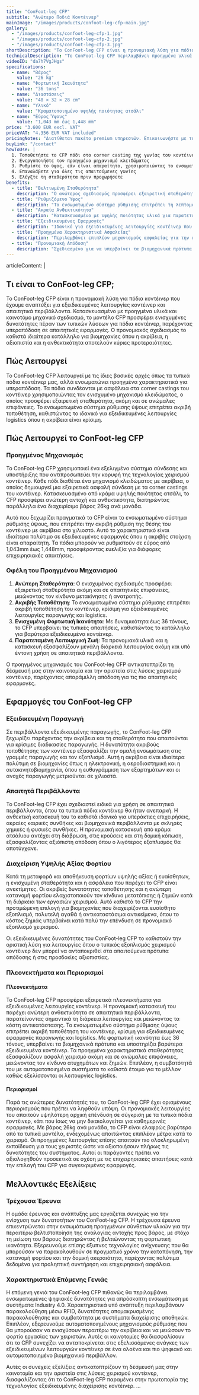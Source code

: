 ```yaml
---
title: "ConFoot-leg CFP"
subtitle: "Ανώτερο Ποδιά Κοντέινερ"
mainImage: "/images/products/confoot-leg-cfp-main.jpg"
gallery:
  - "/images/products/confoot-leg-cfp-1.jpg"
  - "/images/products/confoot-leg-cfp-2.jpg"
  - "/images/products/confoot-leg-cfp-3.jpg"
shortDescription: "Το ConFoot-leg CFP είναι η προνομιακή λύση για πόδια κοντέινερ μας, με ενισχυμένες δυνατότητες για εξειδικευμένες εφαρμογές κοντέινερ."
technicalDescription: "Το ConFoot-leg CFP περιλαμβάνει προηγμένα υλικά και χαρακτηριστικά σχεδίασης για υπεραπόδοση σε απαιτητικά περιβάλλοντα και εξειδικευμένες εφαρμογές."
videoID: "da7h7VgJHgs"
specifications:
  - name: "Βάρος"
    value: "26 kg"
  - name: "Φορτωτική Ικανότητα"
    value: "36 tons"
  - name: "Διαστάσεις"
    value: "48 × 32 × 28 cm"
  - name: "Υλικό"
    value: "Κραματοποιημένο υψηλής ποιότητας ατσάλι"
  - name: "Εύρος Ύψους"
    value: "1,043 mm έως 1,448 mm"
price: "3.600 EUR excl. VAT"
priceVAT: "4.356 EUR VAT included"
pricingNotes: "Διατίθεται πακέτο premium υπηρεσιών. Επικοινωνήστε με την ομάδα πωλήσεών μας για λεπτομέρειες."
buyLink: "/contact"
howToUse: |
  1. Τοποθετήστε το CFP πόδι στο corner casting της γωνίας του κοντέινερ
  2. Ενεργοποιήστε τον προηγμένο μηχανισμό κλειδώματος
  3. Ρυθμίστε το ύψος, εάν είναι απαραίτητο, χρησιμοποιώντας το ενσωματωμένο σύστημα ρύθμισης
  4. Επαναλάβετε για όλες τις απαιτούμενες γωνίες
  5. Ελέγξτε τη σταθερότητα πριν προχωρήσετε
benefits:
  - title: "Βελτιωμένη Σταθερότητα"
    description: "Ο ανώτερος σχεδιασμός προσφέρει εξαιρετική σταθερότητα, ακόμη και σε ανώμαλες επιφάνειες"
  - title: "Ρυθμιζόμενο Ύψος"
    description: "Το ενσωματωμένο σύστημα ρύθμισης επιτρέπει τη λεπτομερή ρύθμιση του ύψους του κοντέινερ"
  - title: "Ακραία Ανθεκτικότητα"
    description: "Κατασκευασμένο με υψηλής ποιότητας υλικά για παρατεταμένη διάρκεια ζωής σε απαιτητικά περιβάλλοντα"
  - title: "Εξειδικευμένες Εφαρμογές"
    description: "Ιδανικό για εξειδικευμένες λειτουργίες κοντέινερ που απαιτούν ακριβή τοποθέτηση"
  - title: "Προηγμένα Χαρακτηριστικά Ασφαλείας"
    description: "Περιλαμβάνει επιπλέον μηχανισμούς ασφαλείας για την αποτροπή ολίσθησης και την εξασφάλιση ασφαλούς χειρισμού του κοντέινερ"
  - title: "Προνομιακή Απόδοση"
    description: "Σχεδιασμένο για να υπερβαίνει τα βιομηχανικά πρότυπα για φορτωτική ικανότητα και αξιοπιστία λειτουργίας"
---
```

articleContent: |
  ## Τι είναι το ConFoot-leg CFP;

  Το ConFoot-leg CFP είναι η προνομιακή λύση για πόδια κοντέινερ που έχουμε αναπτύξει για εξειδικευμένες λειτουργίες κοντέινερ και απαιτητικά περιβάλλοντα. Κατασκευασμένο με προηγμένα υλικά και καινοτόμο μηχανικό σχεδιασμό, το μοντέλο CFP προσφέρει ενισχυμένες δυνατότητες πέραν των τυπικών λύσεων για πόδια κοντέινερ, παρέχοντας υπεραπόδοση σε απαιτητικές εφαρμογές. Ο προνομιακός σχεδιασμός το καθιστά ιδιαίτερα κατάλληλο για βιομηχανίες όπου η ακρίβεια, η αξιοπιστία και η ανθεκτικότητα αποτελούν κύριες προτεραιότητες.

  ## Πώς Λειτουργεί

  Το ConFoot-leg CFP λειτουργεί με τις ίδιες βασικές αρχές όπως τα τυπικά πόδια κοντέινερ μας, αλλά ενσωματώνει προηγμένα χαρακτηριστικά για υπεραπόδοση. Τα πόδια συνδέονται με ασφάλεια στα corner castings του κοντέινερ χρησιμοποιώντας τον ενισχυμένο μηχανισμό κλειδώματος, ο οποίος προσφέρει εξαιρετική σταθερότητα, ακόμη και σε ανώμαλες επιφάνειες. Το ενσωματωμένο σύστημα ρύθμισης ύψους επιτρέπει ακριβή τοποθέτηση, καθιστώντας το ιδανικό για εξειδικευμένες λειτουργίες logistics όπου η ακρίβεια είναι κρίσιμη.

  ## Πώς Λειτουργεί το ConFoot-leg CFP

  ### Προηγμένος Μηχανισμός

  Το ConFoot-leg CFP χρησιμοποιεί ένα εξελιγμένο σύστημα σύνδεσης και υποστήριξης που αντιπροσωπεύει την κορυφή της τεχνολογίας χειρισμού κοντέινερ. Κάθε πόδι διαθέτει ένα μηχανισμό κλειδώματος με ακρίβεια, ο οποίος δημιουργεί μια εξαιρετικά ασφαλή σύνδεση με τα corner castings του κοντέινερ. Κατασκευασμένο από κράμα υψηλής ποιότητας ατσάλι, το CFP προσφέρει ανώτερη αντοχή και ανθεκτικότητα, διατηρώντας παράλληλα ένα διαχειρίσιμο βάρος 26kg ανά μονάδα.

  Αυτό που ξεχωρίζει πραγματικά το CFP είναι το ενσωματωμένο σύστημα ρύθμισης ύψους, που επιτρέπει την ακριβή ρύθμιση της θέσης του κοντέινερ με ακρίβεια στο χιλιοστό. Αυτό το χαρακτηριστικό είναι ιδιαίτερα πολύτιμο σε εξειδικευμένες εφαρμογές όπου η ακριβής στοίχιση είναι απαραίτητη. Τα πόδια μπορούν να ρυθμιστούν σε εύρος από 1,043mm έως 1,448mm, προσφέροντας ευελιξία για διάφορες επιχειρησιακές απαιτήσεις.

  ### Οφέλη του Προηγμένου Μηχανισμού

  1. **Ανώτερη Σταθερότητα**: Ο ενισχυμένος σχεδιασμός προσφέρει εξαιρετική σταθερότητα ακόμη και σε απαιτητικές επιφάνειες, μειώνοντας τον κίνδυνο μετακίνησης ή ανατροπής.
  2. **Ακριβής Τοποθέτηση**: Το ενσωματωμένο σύστημα ρύθμισης επιτρέπει ακριβή τοποθέτηση του κοντέινερ, κρίσιμη για εξειδικευμένες λειτουργίες παραγωγής και logistics.
  3. **Ενισχυμένη Φορτωτική Ικανότητα**: Με δυναμικότητα έως 36 τόνους, το CFP υπερβαίνει τις τυπικές απαιτήσεις, καθιστώντας το κατάλληλο για βαρύτερα εξειδικευμένα κοντέινερ.
  4. **Παρατεταμένη Λειτουργική Ζωή**: Τα προνομιακά υλικά και η κατασκευή εξασφαλίζουν μεγάλη διάρκειά λειτουργίας ακόμη και υπό έντονη χρήση σε απαιτητικά περιβάλλοντα.

  Ο προηγμένος μηχανισμός του ConFoot-leg CFP αντικατοπτρίζει τη δέσμευσή μας στην καινοτομία και την αριστεία στις λύσεις χειρισμού κοντέινερ, παρέχοντας απαράμιλλη απόδοση για τις πιο απαιτητικές εφαρμογές.

  ## Εφαρμογές του ConFoot-leg CFP

  ### Εξειδικευμένη Παραγωγή
  Σε περιβάλλοντα εξειδικευμένης παραγωγής, το ConFoot-leg CFP ξεχωρίζει παρέχοντας την ακρίβεια και τη σταθερότητα που απαιτούνται για κρίσιμες διαδικασίες παραγωγής. Η δυνατότητα ακριβούς τοποθέτησης των κοντέινερ εξασφαλίζει την ομαλή ενσωμάτωση στις γραμμές παραγωγής και τον εξοπλισμό. Αυτή η ακρίβεια είναι ιδιαίτερα πολύτιμη σε βιομηχανίες όπως η ηλεκτρονική, η αεροδιαστημική και η αυτοκινητοβιομηχανία, όπου η ευθυγράμμιση των εξαρτημάτων και οι ανοχές παραγωγής μετριούνται σε χιλιοστά.

  ### Απαιτητά Περιβάλλοντα
  Το ConFoot-leg CFP έχει σχεδιαστεί ειδικά για χρήση σε απαιτητικά περιβάλλοντα, όπου τα τυπικά πόδια κοντέινερ θα ήταν ανεπαρκή. Η ανθεκτική κατασκευή του το καθιστά ιδανικό για υπεράκτιες επιχειρήσεις, ακραίες καιρικές συνθήκες και βιομηχανικά περιβάλλοντα με σκληρές χημικές ή φυσικές συνθήκες. Η προνομιακή κατασκευή από κράμα ατσάλιου αντέχει στη διάβρωση, στις κρούσεις και στη δομική κόπωση, εξασφαλίζοντας αξιόπιστη απόδοση όπου ο λιγότερος εξοπλισμός θα αποτύγχανε.

  ### Διαχείριση Υψηλής Αξίας Φορτίου
  Κατά τη μεταφορά και αποθήκευση φορτίων υψηλής αξίας ή ευαίσθητων, η ενισχυμένη σταθερότητα και η ασφάλεια που παρέχει το CFP είναι ανεκτίμητες. Οι ακριβείς δυνατότητες τοποθέτησης και η ανώτερη κατανομή φορτίου ελαχιστοποιούν τον κίνδυνο μετατόπισης ή ζημιών κατά τη διάρκεια των εργασιών χειρισμού. Αυτό καθιστά το CFP την προτιμώμενη επιλογή για βιομηχανίες που διαχειρίζονται ευαίσθητο εξοπλισμό, πολυτελή αγαθά ή αντικαταστάσιμα αντικείμενα, όπου το κόστος ζημιάς υπερβαίνει κατά πολύ την επένδυση σε προνομιακό εξοπλισμό χειρισμού.

  Οι εξειδικευμένες δυνατότητες του ConFoot-leg CFP το καθιστούν την οριστική λύση για λειτουργίες όπου ο τυπικός εξοπλισμός χειρισμού κοντέινερ δεν μπορεί να ανταποκριθεί στα απαιτούμενα πρότυπα απόδοσης ή στις προσδοκίες αξιοπιστίας.

  ### Πλεονεκτήματα και Περιορισμοί

  #### Πλεονεκτήματα

  Το ConFoot-leg CFP προσφέρει εξαιρετικά πλεονεκτήματα για εξειδικευμένες λειτουργίες κοντέινερ. Η προνομιακή κατασκευή του παρέχει ανώτερη ανθεκτικότητα σε απαιτητικά περιβάλλοντα, παρατείνοντας σημαντικά τη διάρκεια λειτουργίας και μειώνοντας τα κόστη αντικατάστασης. Το ενσωματωμένο σύστημα ρύθμισης ύψους επιτρέπει ακριβή τοποθέτηση του κοντέινερ, κρίσιμη για εξειδικευμένες εφαρμογές παραγωγής και logistics. Με φορτωτική ικανότητα έως 36 τόνους, υπερβαίνει τα βιομηχανικά πρότυπα και υποστηρίζει βαρύτερα εξειδικευμένα κοντέινερ. Τα προηγμένα χαρακτηριστικά σταθερότητας εξασφαλίζουν ασφαλή χειρισμό ακόμη και σε ανώμαλες επιφάνειες, μειώνοντας τον κίνδυνο ατυχημάτων και ζημιών. Επιπλέον, η συμβατότητά του με αυτοματοποιημένα συστήματα το καθιστά έτοιμο για το μέλλον καθώς εξελίσσονται οι λειτουργίες logistics.

  #### Περιορισμοί

  Παρά τις ανώτερες δυνατότητές του, το ConFoot-leg CFP έχει ορισμένους περιορισμούς που πρέπει να ληφθούν υπόψη. Οι προνομιακές λειτουργίες του απαιτούν υψηλότερη αρχική επένδυση σε σύγκριση με τα τυπικά πόδια κοντέινερ, κάτι που ίσως να μην δικαιολογείται για καθημερινές εφαρμογές. Με βάρος 26kg ανά μονάδα, το CFP είναι ελαφρώς βαρύτερο από τα τυπικά μοντέλα, ενδεχομένως απαιτώντας επιπλέον μέτρα κατά το χειρισμό. Οι προηγμένες λειτουργίες επίσης απαιτούν πιο ολοκληρωμένη εκπαίδευση για τους χειριστές ώστε να αξιοποιήσουν πλήρως τις δυνατότητες του συστήματος. Αυτοί οι παράγοντες πρέπει να αξιολογηθούν προσεκτικά σε σχέση με τις επιχειρησιακές απαιτήσεις κατά την επιλογή του CFP για συγκεκριμένες εφαρμογές.

  ## Μελλοντικές Εξελίξεις

  ### Τρέχουσα Έρευνα
  Η ομάδα έρευνας και ανάπτυξης μας εργάζεται συνεχώς για την ενίσχυση των δυνατοτήτων του ConFoot-leg CFP. Η τρέχουσα έρευνα επικεντρώνεται στην ενσωμάτωση προηγμένων σύνθετων υλικών για την περαιτέρω βελτιστοποίηση της αναλογίας αντοχής προς βάρος, με στόχο τη μείωση του βάρους διατηρώντας ή βελτιώνοντας τη φορτωτική ικανότητα. Εξερευνούμε επίσης έξυπνες τεχνολογίες ανίχνευσης που θα μπορούσαν να παρακολουθούν σε πραγματικό χρόνο την καταπόνηση, την κατανομή φορτίου και την δομική ακεραιότητα, παρέχοντας πολύτιμα δεδομένα για προληπτική συντήρηση και επιχειρησιακή ασφάλεια.

  ### Χαρακτηριστικά Επόμενης Γενιάς
  Η επόμενη γενιά του ConFoot-leg CFP πιθανώς θα περιλαμβάνει ενσωματωμένες ψηφιακές δυνατότητες για απρόσκοπτη ενσωμάτωση με συστήματα Industry 4.0. Χαρακτηριστικά υπό ανάπτυξη περιλαμβάνουν παρακολούθηση μέσω RFID, δυνατότητες απομακρυσμένης παρακολούθησης και συμβατότητα με συστήματα διαχείρισης αποθηκών. Επιπλέον, εξερευνούμε αυτοματοποιημένους μηχανισμούς ρύθμισης που θα μπορούσαν να ενισχύσουν περαιτέρω την ακρίβεια και να μειώσουν το φορτίο εργασίας των χειριστών. Αυτές οι καινοτομίες θα διασφαλίσουν ότι το CFP συνεχίζει να ανταποκρίνεται στις εξελισσόμενες ανάγκες των εξειδικευμένων λειτουργιών κοντέινερ σε ένα ολοένα και πιο ψηφιακό και αυτοματοποιημένο βιομηχανικό περιβάλλον.

  Αυτές οι συνεχείς εξελίξεις αντικατοπτρίζουν τη δέσμευσή μας στην καινοτομία και την αριστεία στις λύσεις χειρισμού κοντέινερ, διασφαλίζοντας ότι το ConFoot-leg CFP παραμένει στην πρωτοπορία της τεχνολογίας εξειδικευμένης διαχείρισης κοντέινερ.
...